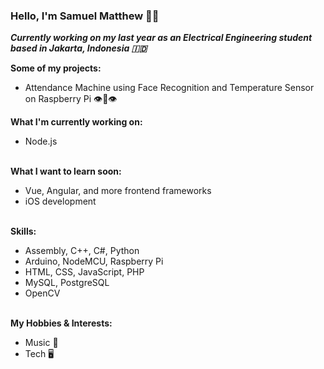  ### Hello, I'm Samuel Matthew 👋🏻

***Currently working on my last year as an Electrical Engineering student based in Jakarta, Indonesia 🇮🇩***

**Some of my projects:**
* Attendance Machine using Face Recognition and Temperature Sensor on Raspberry Pi 👁👄👁

**What I'm currently working on:**
* Node.js

\
**What I want to learn soon:**
* Vue, Angular, and more frontend frameworks
* iOS development

\
**Skills:**
* Assembly, C++, C#, Python
* Arduino, NodeMCU, Raspberry Pi
* HTML, CSS, JavaScript, PHP
* MySQL, PostgreSQL
* OpenCV

\
**My Hobbies & Interests:**
* Music 🎹
* Tech 🖥
